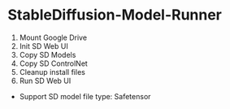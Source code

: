 # StableDiffusion-Model-Runner

1. Mount Google Drive
2. Init SD Web UI
3. Copy SD Models
4. Copy SD ControlNet
5. Cleanup install files
6. Run SD Web UI

- Support SD model file type: Safetensor

